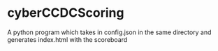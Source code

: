 # cyberCCDCScoring

A python program which takes in config.json in the same directory and generates index.html with the scoreboard
